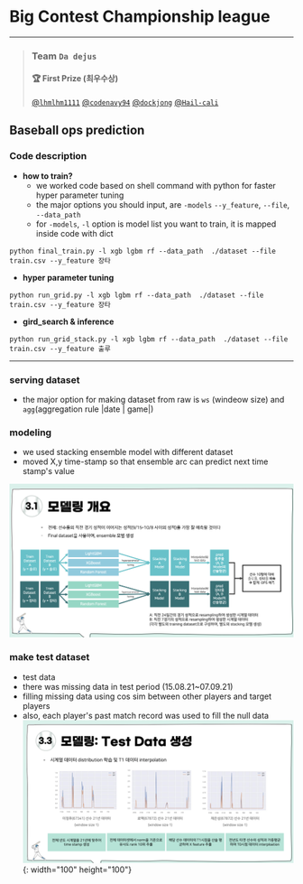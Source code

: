 # Big Contest Championship league 
* * *



> ### Team `Da dejus`
> ####  🏆 First Prize (최우수상)
> [@`lhmlhm1111`](https://github.com/lhmlhm1111) [@`codenavy94`](https://github.com/codenavy94) [@`dockjong`](https://github.com/dockjong) [@`Hail-cali`](https://github.com/Hail-cali)
## Baseball ops prediction

### Code description
- **how to train?** 
    -  we worked code based on shell command with python for faster hyper parameter tuning
    - the major options you should input, are `-models` `--y_feature`, `--file`, `--data_path`
    - for `-models`, `-l` option is model list you want to train, it is mapped inside code with dict
  
```shell
python final_train.py -l xgb lgbm rf --data_path  ./dataset --file train.csv --y_feature 장타
```

- **hyper parameter tuning** 
```shell
python run_grid.py -l xgb lgbm rf --data_path  ./dataset --file train.csv --y_feature 장타
```
- **gird_search & inference** 
```shell
python run_grid_stack.py -l xgb lgbm rf --data_path  ./dataset --file train.csv --y_feature 출루
```
<hr/>

### serving dataset

- the major option for making dataset from raw is `ws` (windeow size) and
 `agg`(aggregation rule |date | game|)
  

### modeling
- we used stacking ensemble model with different dataset
- moved X,y time-stamp so that ensemble arc can predict next time stamp's value

![modeling](utils/arc.png?  'modeling')

### make test dataset
- test data
- there was missing data in test period (15.08.21~07.09.21)
- filling missing data using cos sim between other players and target players
- also, each player's past match record was used to fill the null data
![time_series_test](utils/test_aug.png 'make_test_data'){: width="100" height="100"}

